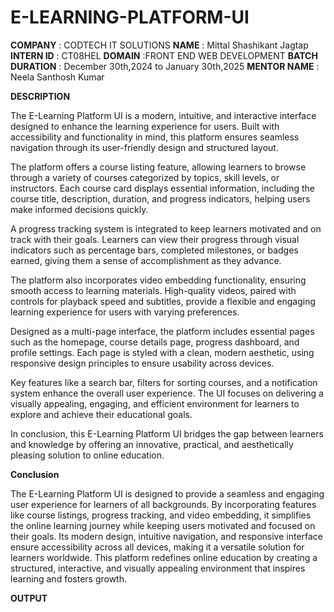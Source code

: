 # E-LEARNING-PLATFORM-UI

**COMPANY** : CODTECH IT SOLUTIONS
**NAME** : Mittal Shashikant Jagtap
**INTERN ID** : CT08HEL
**DOMAIN** :FRONT END WEB DEVELOPMENT
**BATCH DURATION** : December 30th,2024 to January 30th,2025
**MENTOR NAME** : Neela Santhosh Kumar

**DESCRIPTION**

The E-Learning Platform UI is a modern, intuitive, and interactive interface designed to enhance the learning experience for users. Built with accessibility and functionality in mind, this platform ensures seamless navigation through its user-friendly design and structured layout.

The platform offers a course listing feature, allowing learners to browse through a variety of courses categorized by topics, skill levels, or instructors. Each course card displays essential information, including the course title, description, duration, and progress indicators, helping users make informed decisions quickly.

A progress tracking system is integrated to keep learners motivated and on track with their goals. Learners can view their progress through visual indicators such as percentage bars, completed milestones, or badges earned, giving them a sense of accomplishment as they advance.

The platform also incorporates video embedding functionality, ensuring smooth access to learning materials. High-quality videos, paired with controls for playback speed and subtitles, provide a flexible and engaging learning experience for users with varying preferences.

Designed as a multi-page interface, the platform includes essential pages such as the homepage, course details page, progress dashboard, and profile settings. Each page is styled with a clean, modern aesthetic, using responsive design principles to ensure usability across devices.

Key features like a search bar, filters for sorting courses, and a notification system enhance the overall user experience. The UI focuses on delivering a visually appealing, engaging, and efficient environment for learners to explore and achieve their educational goals.

In conclusion, this E-Learning Platform UI bridges the gap between learners and knowledge by offering an innovative, practical, and aesthetically pleasing solution to online education.


**Conclusion**

The E-Learning Platform UI is designed to provide a seamless and engaging user experience for learners of all backgrounds. By incorporating features like course listings, progress tracking, and video embedding, it simplifies the online learning journey while keeping users motivated and focused on their goals. Its modern design, intuitive navigation, and responsive interface ensure accessibility across all devices, making it a versatile solution for learners worldwide. This platform redefines online education by creating a structured, interactive, and visually appealing environment that inspires learning and fosters growth.

**OUTPUT**




